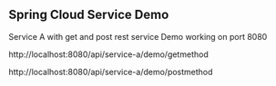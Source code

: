 ## Spring Cloud Service Demo

Service A with get and post rest service Demo working on port 8080

http://localhost:8080/api/service-a/demo/getmethod

http://localhost:8080/api/service-a/demo/postmethod
